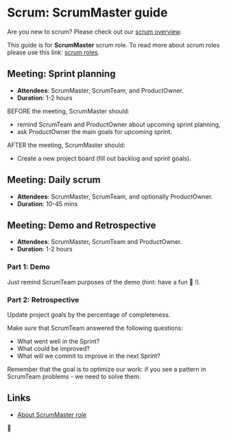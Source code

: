 # Scrum: ScrumMaster guide

Are you new to scrum? Please check out our [scrum overview](overview.md).

This guide is for **ScrumMaster** scrum role. To read more about scrum roles please use this link: [scrum roles](overview.md#scrum-roles).

## Meeting: Sprint planning

- **Attendees**: ScrumMaster, ScrumTeam, and ProductOwner.
- **Duration**: 1-2 hours

BEFORE the meeting, ScrumMaster should:

- remind ScrumTeam and ProductOwner about upcoming sprint planning,
- ask ProductOwner the main goals for upcoming sprint.

AFTER the meeting, ScrumMaster should:

- Create a new project board (fill out backlog and sprint goals).

## Meeting: Daily scrum

- **Attendees**: ScrumMaster, ScrumTeam, and optionally ProductOwner.
- **Duration**: 10-45 mins

## Meeting: Demo and Retrospective

- **Attendees**: ScrumMaster, ScrumTeam and ProductOwner.
- **Duration**: 1-2 hours

### Part 1: Demo

Just remind ScrumTeam purposes of the demo (hint: have a fun :tada: !).

### Part 2: Retrospective

Update project goals by the percentage of completeness.

Make sure that ScrumTeam answered the following questions:

- What went well in the Sprint?
- What could be improved?
- What will we commit to improve in the next Sprint?

Remember that the goal is to optimize our work: if you see a pattern in ScrumTeam problems - we need to solve them.

## Links

- [About ScrumMaster role](https://www.mountaingoatsoftware.com/agile/scrum/roles/scrummaster)

🦄
